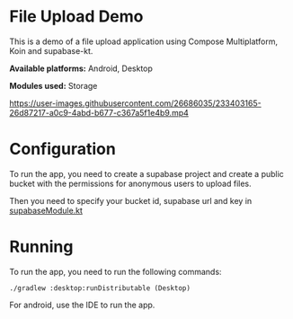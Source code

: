 # File Upload Demo

This is a demo of a file upload application using Compose Multiplatform, Koin and supabase-kt.

**Available platforms:** Android, Desktop

**Modules used:** Storage

https://user-images.githubusercontent.com/26686035/233403165-26d87217-a0c9-4abd-b677-c367a5f1e4b9.mp4

# Configuration

To run the app, you need to create a supabase project and create a public bucket with the permissions for anonymous users to upload files.

Then you need to specify your bucket id, supabase url and key in [supabaseModule.kt](https://github.com/supabase-community/supabase-kt/blob/master/demos/file-upload/common/src/commonMain/kotlin/io/github/jan/supabase/common/di/supabaseModule.kt)

# Running

To run the app, you need to run the following commands:

    ./gradlew :desktop:runDistributable (Desktop)

For android, use the IDE to run the app.
